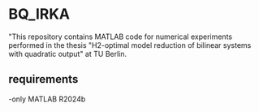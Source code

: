 # BQ_IRKA
"This repository contains MATLAB code for numerical experiments performed in the thesis "H2-optimal model reduction of bilinear systems with quadratic output" at TU Berlin.

## requirements
-only MATLAB R2024b

## 

